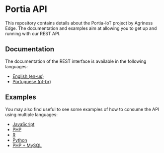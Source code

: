# Portia API 

This repository contains details about the Portia-IoT project by Agriness Edge. The documentation and examples aim at allowing you to get up and running with our REST API.

## Documentation

The documentation of the REST interface is available in the following languages: 

* [English (en-us)](./languages/en-us/README.md) 
* [Portuguese (pt-br)](./languages/pt-br/README.md)

## Examples

You may also find useful to see some examples of how to consume the API using multiple languages:

* [JavaScript](./examples/JavaScript.ipynb)
* [PHP](./examples/PHP.ipynb)
* [R](./examples/R.ipynb)
* [Python](./examples/Python.ipynb)
* [PHP + MySQL](./PHP+MariaDB.ipynb)
